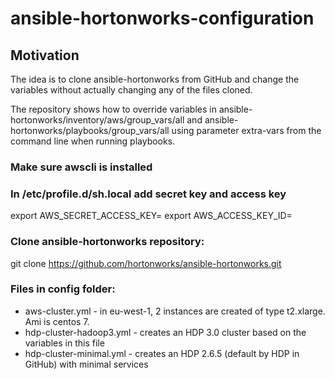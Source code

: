 # ansible-hortonworks-configuration

## Motivation
The idea is to clone ansible-hortonworks from GitHub and change the variables without actually changing any of the files cloned.

The repository shows how to override variables in ansible-hortonworks/inventory/aws/group_vars/all and ansible-hortonworks/playbooks/group_vars/all using parameter extra-vars from the command line when running playbooks.


### Make sure awscli is installed

### In /etc/profile.d/sh.local add secret key and access key
export AWS_SECRET_ACCESS_KEY=
export AWS_ACCESS_KEY_ID=

### Clone ansible-hortonworks repository:
git clone https://github.com/hortonworks/ansible-hortonworks.git


### Files in config folder:
- aws-cluster.yml - in eu-west-1, 2 instances are created of type t2.xlarge. Ami is centos 7.
- hdp-cluster-hadoop3.yml - creates an HDP 3.0 cluster based on the variables in this file
- hdp-cluster-minimal.yml - creates an HDP 2.6.5 (default by HDP in GitHub) with minimal services
